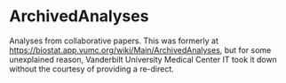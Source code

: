 # ArchivedAnalyses
Analyses from collaborative papers. This was formerly at https://biostat.app.vumc.org/wiki/Main/ArchivedAnalyses, but for some unexplained reason, Vanderbilt University Medical Center IT took it down without the courtesy of providing a re-direct. 
